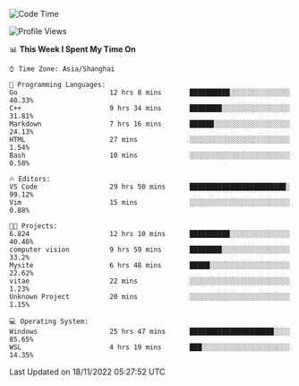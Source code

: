 <!--START_SECTION:waka-->
![Code Time](http://img.shields.io/badge/Code%20Time-355%20hrs%2020%20mins-blue)

![Profile Views](http://img.shields.io/badge/Profile%20Views-3-blue)

📊 **This Week I Spent My Time On** 

```text
⌚︎ Time Zone: Asia/Shanghai

💬 Programming Languages: 
Go                       12 hrs 8 mins       ██████████░░░░░░░░░░░░░░░   40.33% 
C++                      9 hrs 34 mins       ████████░░░░░░░░░░░░░░░░░   31.81% 
Markdown                 7 hrs 16 mins       ██████░░░░░░░░░░░░░░░░░░░   24.13% 
HTML                     27 mins             ░░░░░░░░░░░░░░░░░░░░░░░░░   1.54% 
Bash                     10 mins             ░░░░░░░░░░░░░░░░░░░░░░░░░   0.58%

🔥 Editors: 
VS Code                  29 hrs 50 mins      ████████████████████████░   99.12% 
Vim                      15 mins             ░░░░░░░░░░░░░░░░░░░░░░░░░   0.88%

🐱‍💻 Projects: 
6.824                    12 hrs 10 mins      ██████████░░░░░░░░░░░░░░░   40.46% 
computer vision          9 hrs 59 mins       ████████░░░░░░░░░░░░░░░░░   33.2% 
Mysite                   6 hrs 48 mins       █████░░░░░░░░░░░░░░░░░░░░   22.62% 
vitae                    22 mins             ░░░░░░░░░░░░░░░░░░░░░░░░░   1.23% 
Unknown Project          20 mins             ░░░░░░░░░░░░░░░░░░░░░░░░░   1.15%

💻 Operating System: 
Windows                  25 hrs 47 mins      █████████████████████░░░░   85.65% 
WSL                      4 hrs 19 mins       ███░░░░░░░░░░░░░░░░░░░░░░   14.35%

```


 Last Updated on 18/11/2022 05:27:52 UTC
<!--END_SECTION:waka-->